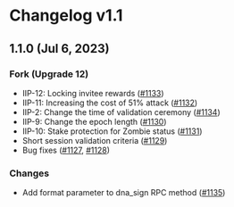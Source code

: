 # Changelog v1.1

## 1.1.0 (Jul 6, 2023)

### Fork (Upgrade 12)

- IIP-12: Locking invitee rewards ([#1133])
- IIP-11: Increasing the cost of 51% attack ([#1132])
- IIP-2: Change the time of validation ceremony ([#1134])
- IIP-9: Change the epoch length ([#1130])
- IIP-10: Stake protection for Zombie status ([#1131])
- Short session validation criteria ([#1129])
- Bug fixes ([#1127], [#1128])

### Changes

- Add format parameter to dna_sign RPC method ([#1135])

[#1127]: https://github.com/idena-network/idena-go/pull/1127

[#1128]: https://github.com/idena-network/idena-go/pull/1128

[#1129]: https://github.com/idena-network/idena-go/pull/1129

[#1130]: https://github.com/idena-network/idena-go/pull/1130

[#1131]: https://github.com/idena-network/idena-go/pull/1131

[#1132]: https://github.com/idena-network/idena-go/pull/1132

[#1133]: https://github.com/idena-network/idena-go/pull/1133

[#1134]: https://github.com/idena-network/idena-go/pull/1134

[#1135]: https://github.com/idena-network/idena-go/pull/1135



